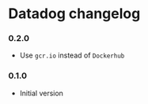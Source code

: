 # Datadog changelog

### 0.2.0

* Use `gcr.io` instead of `Dockerhub`

### 0.1.0

* Initial version
